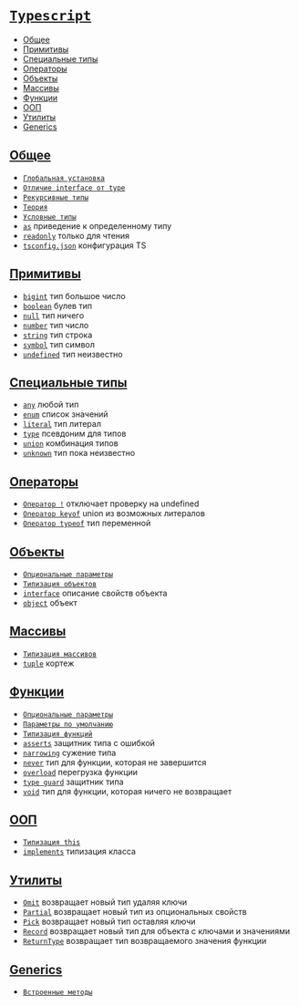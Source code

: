 # [`Typescript`](../index.md)

- [Общее](#общее)
- [Примитивы](#примитивы)
- [Специальные типы](#специальные-типы)
- [Операторы](#операторы)
- [Объекты](#объекты)
- [Массивы](#массивы)
- [Функции](#функции)
- [ООП](#ооп)
- [Утилиты](#утилиты)
- [Generics](#generics)

## [Общее](#typescript)

- [`Глобальная установка`](<./Общее/Глобальная установка.md>)
- [`Отличие interface от type`](<./Общее/Отличие interface от type.md>)
- [`Рекурсивные типы`](<./Общее/Рекурсивные типы.md>)
- [`Теория`](./Общее/Теория.md)
- [`Условные типы`](<./Общее/Условные типы.md>)
- [`as`](./Общее/as.md) приведение к определенному типу
- [`readonly`](./Общее/readonly.md) только для чтения
- [`tsconfig.json`](./Общее/tsconfig.json.md) конфигурация TS

## [Примитивы](#typescript)

- [`bigint`](./Примитивы/bigint.md) тип большое число
- [`boolean`](./Примитивы/boolean.md) булев тип
- [`null`](./Примитивы/null.md) тип ничего
- [`number`](./Примитивы/number.md) тип число
- [`string`](./Примитивы/string.md) тип строка
- [`symbol`](./Примитивы/symbol.md) тип символ
- [`undefined`](./Примитивы/undefined.md) тип неизвестно

## [Специальные типы](#typescript)

- [`any`](<./Специальные типы/any.md>) любой тип
- [`enum`](<./Специальные типы/enum.md>) список значений
- [`literal`](<./Специальные типы/literal.md>) тип литерал
- [`type`](<./Специальные типы/type.md>) псевдоним для типов
- [`union`](<./Специальные типы/union.md>) комбинация типов
- [`unknown`](<./Специальные типы/unknown.md>) тип пока неизвестно

## [Операторы](#typescript)

- [`Оператор !`](<./Операторы/Оператор !.md>) отключает проверку на undefined
- [`Оператор keyof`](<./Операторы/Оператор keyof.md>) union из возможных литералов
- [`Оператор typeof`](<./Операторы/Оператор typeof.md>) тип переменной

## [Объекты](#typescript)

- [`Опциональные параметры`](<./Объекты/Опциональные параметры.md>)
- [`Типизация объектов`](<./Объекты/Типизация объектов.md>)
- [`interface`](./Объекты/interface.md) описание свойств объекта
- [`object`](./Объекты/object.md) объект

## [Массивы](#typescript)

- [`Типизация массивов`](<./Массивы/Типизация массивов.md>)
- [`tuple`](./Массивы/tuple.md) кортеж

## [Функции](#typescript)

- [`Опциональные параметры`](<./Функции/Опциональные параметры.md>)
- [`Параметры по умолчанию`](<./Функции/Параметры по умолчанию.md>)
- [`Типизация функций`](<./Функции/Типизация функций.md>)
- [`asserts`](./Функции/asserts.md) защитник типа с ошибкой
- [`narrowing`](./Функции/narrowing.md) сужение типа
- [`never`](./Функции/never.md) тип для функции, которая не завершится
- [`overload`](./Функции/overload.md) перегрузка функции
- [`type guard`](<./Функции/type guard.md>) защитник типа
- [`void`](./Функции/void.md) тип для функции, которая ничего не возвращает

## [ООП](#typescript)

- [`Типизация this`](<./ООП/Типизация this.md>)
- [`implements`](./ООП/implements.md) типизация класса

## [Утилиты](#typescript)

- [`Omit`](./Утилиты/Omit.md) возвращает новый тип удаляя ключи
- [`Partial`](./Утилиты/Partial.md) возвращает новый тип из опциональных свойств
- [`Pick`](./Утилиты/Pick.md) возвращает новый тип оставляя ключи
- [`Record`](./Утилиты/Record.md) возвращает новый тип для объекта с ключами и значениями
- [`ReturnType`](./Утилиты/ReturnType.md) возвращает тип возвращаемого значения функции

## [Generics](#typescript)

- [`Встроенные методы`](<./Generics/Встроенные методы.md>)
